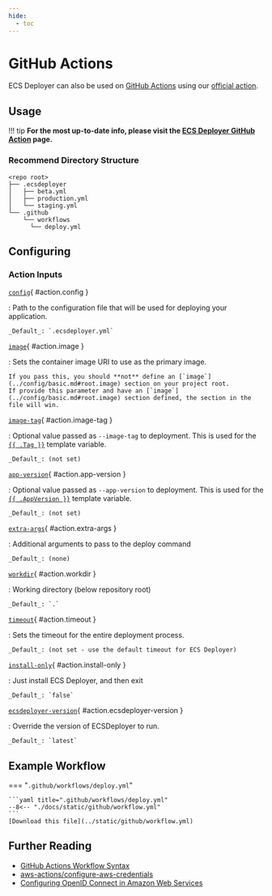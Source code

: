 ```yaml
---
hide:
  - toc
---
```


# GitHub Actions

ECS Deployer can also be used on [GitHub Actions](https://github.com/features/actions) using our [official action](https://github.com/ecsdeployer/github-action).

## Usage

!!! tip
    **For the most up-to-date info, please visit the [ECS Deployer GitHub Action](https://github.com/ecsdeployer/github-action) page.**

### Recommend Directory Structure

```
<repo root>
├── .ecsdeployer
│   ├── beta.yml
│   ├── production.yml
│   └── staging.yml
└── .github
    └── workflows
      └── deploy.yml
```

## Configuring

### Action Inputs

[`config`](#action.config){ #action.config }

:   Path to the configuration file that will be used for deploying your application.

    _Default_: `.ecsdeployer.yml`

[`image`](#action.image){ #action.image }

:   Sets the container image URI to use as the primary image.

    If you pass this, you should **not** define an [`image`](../config/basic.md#root.image) section on your project root.
    If provide this parameter and have an [`image`](../config/basic.md#root.image) section defined, the section in the file will win.

[`image-tag`](#action.image-tag){ #action.image-tag }

:   Optional value passed as `--image-tag` to deployment. This is used for the [`{{ .Tag }}`](../templating.md#common-fields) template variable.

    _Default_: (not set)

[`app-version`](#action.app-version){ #action.app-version }

:   Optional value passed as `--app-version` to deployment. This is used for the [`{{ .AppVersion }}`](../templating.md#common-fields) template variable.

    _Default_: (not set)

[`extra-args`](#action.extra-args){ #action.extra-args }

:   Additional arguments to pass to the deploy command

    _Default_: (none)

[`workdir`](#action.workdir){ #action.workdir }

:   Working directory (below repository root)

    _Default_: `.`

[`timeout`](#action.timeout){ #action.timeout }

:   Sets the timeout for the entire deployment process.

    _Default_: (not set - use the default timeout for ECS Deployer)

[`install-only`](#action.install-only){ #action.install-only }

:   Just install ECS Deployer, and then exit

    _Default_: `false`

[`ecsdeployer-version`](#action.ecsdeployer-version){ #action.ecsdeployer-version }

:   Override the version of ECSDeployer to run.

    _Default_: `latest`


## Example Workflow

=== "`.github/workflows/deploy.yml`"

    ```yaml title=".github/workflows/deploy.yml" 
    --8<-- "./docs/static/github/workflow.yml"
    ```
    [Download this file](../static/github/workflow.yml)

## Further Reading
* [GitHub Actions Workflow Syntax](https://help.github.com/en/articles/workflow-syntax-for-github-actions#About-yaml-syntax-for-workflows)
* [aws-actions/configure-aws-credentials](https://github.com/aws-actions/configure-aws-credentials)
* [Configuring OpenID Connect in Amazon Web Services](https://docs.github.com/en/actions/deployment/security-hardening-your-deployments/configuring-openid-connect-in-amazon-web-services)